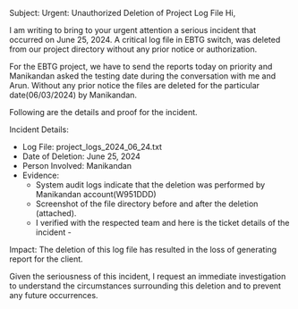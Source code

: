 
Subject: Urgent: Unauthorized Deletion of Project Log File
Hi,

I am writing to bring to your urgent attention a serious incident that occurred on June 25, 2024. A critical log file in EBTG switch, was deleted from our project directory without any prior notice or authorization.

For the EBTG project, we have to send the reports today on priority and Manikandan asked the testing date during the conversation with me and Arun. Without any prior notice the files are deleted for the particular date(06/03/2024) by Manikandan.

Following are the details and proof for the incident.

Incident Details:
* Log File: project_logs_2024_06_24.txt
* Date  of Deletion: June 25, 2024 
* Person Involved: Manikandan
* Evidence:
    * System audit logs indicate that the deletion was performed by Manikandan account(W951DDD)
    * Screenshot of the file directory before and after the deletion (attached).
    * I verified with the respected team and here is the ticket details of the incident -

Impact:
The deletion of this log file has resulted in the loss of generating report for the client. 

Given the seriousness of this incident, I request an immediate investigation to understand the circumstances surrounding this deletion and to prevent any future occurrences. 
